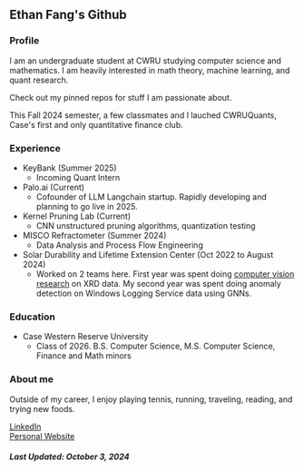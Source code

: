 ## Ethan Fang's Github
### Profile
I am an undergraduate student at CWRU studying computer science and mathematics. I am heavily interested in math theory, machine learning, and quant research.

Check out my pinned repos for stuff I am passionate about.

This Fall 2024 semester, a few classmates and I lauched CWRUQuants, Case's first and only quantitative finance club. 

### Experience
- KeyBank (Summer 2025)
  - Incoming Quant Intern
- Palo.ai (Current)
  - Cofounder of LLM Langchain startup. Rapidly developing and planning to go live in 2025.
- Kernel Pruning Lab (Current)
  - CNN unstructured pruning algorithms, quantization testing
- MISCO Refractometer (Summer 2024)
  - Data Analysis and Process Flow Engineering
- Solar Durability and Lifetime Extension Center (Oct 2022 to August 2024)
  - Worked on 2 teams here. First year was spent doing <a href = "https://pypi.org/project/XRDimage/">computer vision research</a> on XRD data. My second year was spent doing anomaly detection
    on Windows Logging Service data using GNNs.

### Education
- Case Western Reserve University
  - Class of 2026. B.S. Computer Science, M.S. Computer Science, Finance and Math minors
 
### About me
Outside of my career, I enjoy playing tennis, running, traveling, reading, and trying new foods.
  
<a href="https://www.linkedin.com/in/ethanwfang/">LinkedIn</a> <br>
<a href = "https://ethanwfang.github.io/index.html">Personal Website</a>

<h5>Last Updated: October 3, 2024</h5>
  


